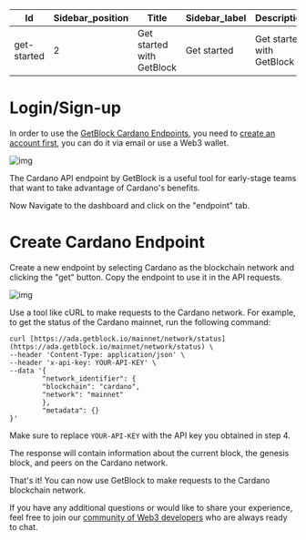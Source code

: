 | Id          |Sidebar_position  |Title                     |Sidebar_label |Description|image|
|--           |--                |--                        |--         |--|--|
|get-started  | 2                |Get started with GetBlock |Get started|Get started with GetBlock| /builder-tools/getblock.png|

 # Login/Sign-up
In order to use the [GetBlock Cardano Endpoints]([https://getblock.io/nodes/ada/](https://getblock.io/nodes/ada/)), you need to [create an account first]([https://account.getblock.io/sign-in](https://account.getblock.io/sign-in)), you can do it via email or use a Web3 wallet.

![img]([https://storage.getblock.io/web/blog/article-images/img1+(2).png](https://storage.getblock.io/web/blog/article-images/img1+(2).png))

The Cardano API endpoint by GetBlock is a useful tool for early-stage teams that want to take advantage of Cardano's benefits.

Now Navigate to the dashboard and click on the "endpoint" tab.
# Create Cardano Endpoint
Create a new endpoint by selecting Cardano as the blockchain network and clicking the "get" button.
Copy the endpoint to use it in the API requests.

![img]([https://storage.getblock.io/web/blog/article-images/Screenshot+2023-06-07+at+15.19.58.png](https://storage.getblock.io/web/blog/article-images/Screenshot+2023-06-07+at+15.19.58.png))

Use a tool like cURL to make requests to the Cardano network. For example, to get the status of the Cardano mainnet, run the following command:
```
curl [https://ada.getblock.io/mainnet/network/status](https://ada.getblock.io/mainnet/network/status) \
--header 'Content-Type: application/json' \
--header 'x-api-key: YOUR-API-KEY' \
--data '{
        "network_identifier": {
        "blockchain": "cardano",
        "network": "mainnet"
        },
        "metadata": {}
}'
```

Make sure to replace `YOUR-API-KEY` with the API key you obtained in step 4.

The response will contain information about the current block, the genesis block, and peers on the Cardano network.

That's it! You can now use GetBlock to make requests to the Cardano blockchain network.

If you have any additional questions or would like to share your experience, feel free to join our [community of Web3 developers]([https://discord.gg/Jb9UZZUHN7](https://discord.gg/Jb9UZZUHN7)) who are always ready to chat.
<!--stackedit_data:
eyJoaXN0b3J5IjpbLTEwMTQ3MDU4NjMsMTY4NDEwMzMxOF19
-->